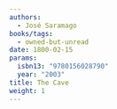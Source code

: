 ```yaml
---
authors:
  - José Saramago
books/tags:
  - owned-but-unread
date: 1800-02-15
params:
  isbn13: "9780156028790"
  year: "2003"
title: The Cave
weight: 1
---
```


<!--more-->
